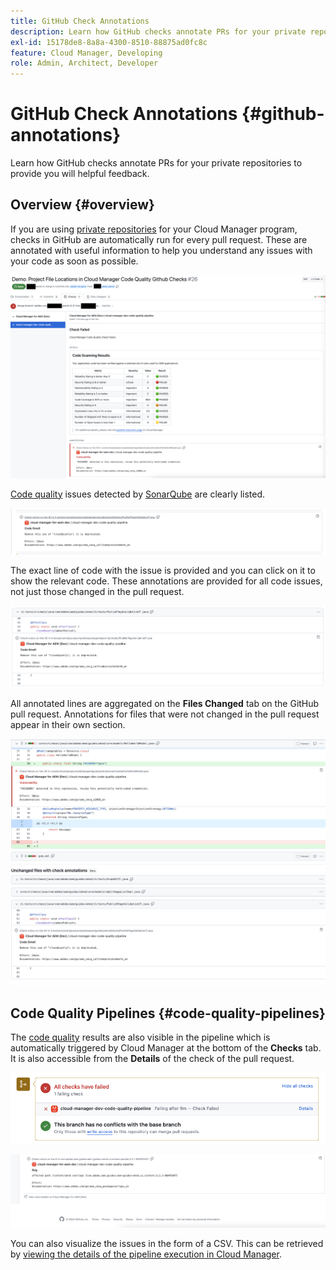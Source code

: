 ```yaml
---
title: GitHub Check Annotations
description: Learn how GitHub checks annotate PRs for your private repositories to provide you will helpful feedback.
exl-id: 15178de8-8a8a-4300-8510-88875ad0fc8c
feature: Cloud Manager, Developing
role: Admin, Architect, Developer
---
```


# GitHub Check Annotations {#github-annotations}

Learn how GitHub checks annotate PRs for your private repositories to provide you will helpful feedback.

## Overview {#overview}

If you are using [private repositories](private-repositories.md) for your Cloud Manager program, checks in GitHub are automatically run for every pull request. These are annotated with useful information to help you understand any issues with your code as soon as possible.

![Example of GitHub check annotations](assets/github-check-annotations.png)

[Code quality](/help/implementing/cloud-manager/code-quality-testing.md) issues detected by [SonarQube](/help/implementing/cloud-manager/custom-code-quality-rules.md) are clearly listed. 

![Example of code issue annotation](assets/github-check-annotations-example.png)

The exact line of code with the issue is provided and you can click on it to show the relevant code. These annotations are provided for all code issues, not just those changed in the pull request.

![Example of code issue annotation](assets/github-check-annotations-example-code.png)

All annotated lines are aggregated on the **Files Changed** tab on the GitHub pull request. Annotations for files that were not changed in the pull request appear in their own section.

![Example of annotations on files changed tab](assets/github-check-annotations-files-changed.png)

## Code Quality Pipelines {#code-quality-pipelines}

The [code quality](/help/implementing/cloud-manager/code-quality-testing.md) results are also visible in the pipeline which is automatically triggered by Cloud Manager at the bottom of the **Checks** tab. It is also accessible from the **Details** of the check of the pull request.

![Example of annotations](assets/github-check-annotations-code-quality.png)

![Example of annotations](assets/github-check-annotations-code-quality-2.png)

You can also visualize the issues in the form of a CSV. This can be retrieved by [viewing the details of the pipeline execution in Cloud Manager](/help/implementing/cloud-manager/configuring-pipelines/managing-pipelines.md#view-details).
